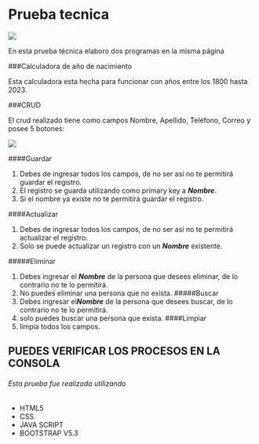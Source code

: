 # Prueba tecnica 
![](https://firebasestorage.googleapis.com/v0/b/pruebas-adcc0.appspot.com/o/image-removebg-preview.png?alt=media&token=2957a1e5-cd8c-4f39-bc7e-1ebb1b1587de)

En esta prueba técnica elaboro dos programas en la misma página

###Calculadora de año de nacimiento

Esta calculadora  esta hecha para funcionar con años entre los 1800 hasta 2023.

###CRUD

El crud realizado tiene como campos Nombre, Apellido, Teléfono, Correo y posee 5 botones:

![](https://firebasestorage.googleapis.com/v0/b/pruebas-adcc0.appspot.com/o/Captura%20de%20pantalla%202023-04-19%20125244.png?alt=media&token=f9462044-788a-4710-bf62-17949499a6a9)

####Guardar 
1.  Debes de ingresar todos los campos, de no ser así no te permitirá guardar el registro.
2. El registro se guarda utilizando como primary key a ***Nombre***.
3. Si el nombre ya existe no te permitirá guardar el registro.

####Actualizar
1. Debes de ingresar todos los campos, de no ser así no te permitirá actualizar el registro.
2. Solo se puede actualizar un registro con un ***Nombre*** existente.

#####Eliminar
1. Debes ingresar el ***Nombre*** de la persona que desees eliminar, de lo contrario no te lo permitirá.
2. No puedes eliminar una persona que no exista.
#####Buscar
1. Debes ingresar el***Nombre*** de la persona que desees buscar, de lo contrario no te lo permitirá.
2. solo puedes buscar una persona que exista.
####Limpiar
1. limpia todos los campos.

## PUEDES VERIFICAR LOS PROCESOS EN LA CONSOLA

###### Esta prueba fue realizada utilizando
- HTML5
- CSS
- JAVA SCRIPT
- BOOTSTRAP V5.3
